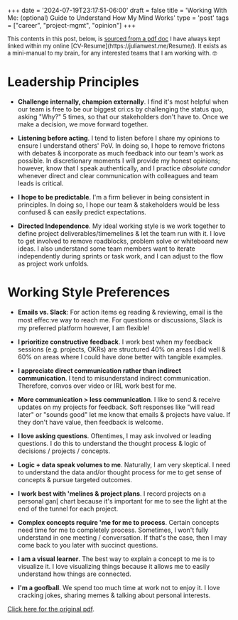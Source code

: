 +++
date = '2024-07-19T23:17:51-06:00'
draft = false
title = 'Working With Me: (optional) Guide to Understand How My Mind Works'
type = 'post'
tags = ["career", "project-mgmt", "opinion"]
+++

  <style type="text/css">
        .e-mail:before {
            content: attr(data-website) "\0040" attr(data-user);
            unicode-bidi: bidi-override;
            direction: rtl;
        }
    </style>

<div style="font-size: 13px;">
This contents in this post, below, is <a href="https://julianwest.me/Resume/Working%20with%20Julian.pdf">sourced from a pdf doc</a> I have always kept linked within my online [CV-Resume](https://julianwest.me/Resume/).  It exists as a mini-manual to my brain, for any interested teams that I am working with. 🤓 
</div>

# Leadership Principles <br />
- **Challenge internally, champion externally**. I find it's most helpful when our team is free
to be our biggest cri:cs by challenging the status quo, asking "Why?" 5 times, so that our
stakeholders don't have to. Once we make a decision, we move forward together. <br />

- **Listening before acting**. I tend to listen before I share my opinions to ensure I
understand others' PoV. In doing so, I hope to remove frictons with debates & incorporate
as much feedback into our team's work as possible. In discretionary moments I will provide my
honest opinions; however, know that I speak authentically, and I practice *absolute candor*
whenever direct and clear communication with colleagues and team leads is critical. <br />

- **I hope to be predictable**. I'm a firm believer in being consistent in principles. In doing so,
I hope our team & stakeholders would be less confused & can easily predict expectations. <br />

- **Directed Independence**. My ideal working style is we work together to define project
deliverables/timemelines & let the team run with it. I love to get involved to remove roadblocks,
problem solve or whiteboard new ideas. I also understand some team members want to iterate
independently during sprints or task work, and I can adjust to the flow as project work unfolds.  <br />

# Working Style Preferences

- **Emails vs. Slack**: For action items eg reading & reviewing, email is the most eﬀec:ve way
to reach me. For questions or discussions, Slack is my preferred platform however, I am flexible! <br />

- **I prioritize constructive feedback**. I work best when my feedback sessions (e.g. projects,
OKRs) are structured 40% on areas I did well & 60% on areas where I could have done better
with tangible examples. <br />

- **I appreciate direct communication rather than indirect communication**. I tend to
misunderstand indirect communication. Therefore, convos over video or IRL work best for me. <br />

- **More communication > less communication**. I like to send & receive updates on my
projects for feedback. Soft responses like "will read later" or "sounds good" let me know that
emails & projects have value. If they don't have value, then feedback is welcome. <br />

- **I love asking questions**. Oftentimes, I may ask involved or leading questions. I do this to understand
the thought process & logic of decisions / projects / concepts. <br />

- **Logic + data speak volumes to me**. Naturally, I am very skeptical. I need to understand
the data and/or thought process for me to get sense of concepts & pursue targeted outcomes. <br />

- **I work best with 'melines & project plans**. I record projects on a personal gan[ chart
because it's important for me to see the light at the end of the tunnel for each project. <br />

- **Complex concepts require 'me for me to process**. Certain concepts need time for me to
completely process. Sometimes, I won't fully understand in one meeting / conversation. If that's
the case, then I may come back to you later with succinct questions. <br />

- **I am a visual learner**. The best way to explain a concept to me is to visualize it. I love
visualizing things because it allows me to easily understand how things are connected. <br />

- **I'm a goofball**. We spend too much time at work not to enjoy it. I love cracking
jokes, sharing memes & talking about personal interests. <br />


<a href="https://julianwest.me/Resume/Working%20with%20Julian.pdf">Click here for the original pdf</a>.